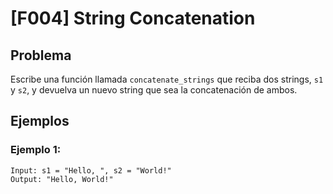 # [F004] String Concatenation

## Problema

Escribe una función llamada `concatenate_strings` que reciba dos strings, `s1` y `s2`, y devuelva un nuevo string que sea la concatenación de ambos.

## Ejemplos

### Ejemplo 1:
```
Input: s1 = "Hello, ", s2 = "World!"
Output: "Hello, World!"
```
